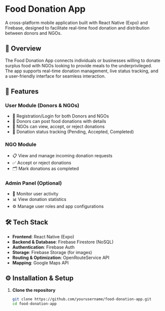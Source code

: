 # Food Donation App

A cross-platform mobile application built with React Native (Expo) and Firebase, designed to facilitate real-time food donation and distribution between donors and NGOs.

## 🚀 Overview

The Food Donation App connects individuals or businesses willing to donate surplus food with NGOs looking to provide meals to the underprivileged. The app supports real-time donation management, live status tracking, and a user-friendly interface for seamless interaction.

## 📱 Features

### User Module (Donors & NGOs)
- 🔐 Registration/Login for both Donors and NGOs
- 🍱 Donors can post food donations with details
- 🧾 NGOs can view, accept, or reject donations
- 🚚 Donation status tracking (Pending, Accepted, Completed)

### NGO Module
- 📋 View and manage incoming donation requests
- ✅ Accept or reject donations
- 🗂 Mark donations as completed

### Admin Panel (Optional)
- 👥 Monitor user activity
- 📊 View donation statistics
- ⚙️ Manage user roles and app configurations

## 🛠 Tech Stack

- **Frontend**: React Native (Expo)
- **Backend & Database**: Firebase Firestore (NoSQL)
- **Authentication**: Firebase Auth
- **Storage**: Firebase Storage (for images)
- **Routing & Optimization**: OpenRouteService API
- **Mapping**: Google Maps API

## ⚙️ Installation & Setup

1. **Clone the repository**
   ```bash
   git clone https://github.com/yourusername/food-donation-app.git
   cd food-donation-app
